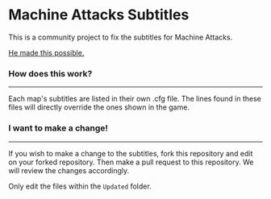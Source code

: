 # Machine Attacks Subtitles
This is a community project to fix the subtitles for Machine Attacks.

[He made this possible.](https://steamcommunity.com/profiles/76561198085710709/)

### How does this work?
---
Each map's subtitles are listed in their own .cfg file. The lines found in these files will directly override the ones shown in the game.

### I want to make a change!
---
If you wish to make a change to the subtitles, fork this repository and edit on your forked repository. Then make a pull request to this repository. We will review the changes accordingly.

Only edit the files within the `Updated` folder.
